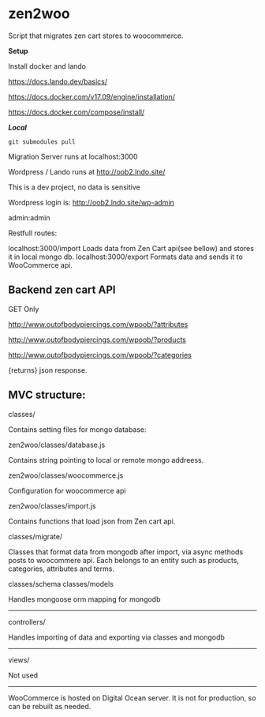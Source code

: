 # zen2woo
Script that migrates zen cart stores to woocommerce.

**Setup**

Install docker and lando

https://docs.lando.dev/basics/

https://docs.docker.com/v17.09/engine/installation/

https://docs.docker.com/compose/install/

***Local***

`git submodules pull`

Migration Server runs at localhost:3000

Wordpress / Lando runs at http://oob2.lndo.site/

This is a dev project, no data is sensitive

Wordpress login is: http://oob2.lndo.site/wp-admin

admin:admin


Restfull routes:

localhost:3000/import
Loads data from Zen Cart api(see bellow) and stores it in local mongo db.
localhost:3000/export
Formats data and sends it to WooCommerce api.

## Backend zen cart API

GET Only

http://www.outofbodypiercings.com/wpoob/?attributes

http://www.outofbodypiercings.com/wpoob/?products

http://www.outofbodypiercings.com/wpoob/?categories

{returns} json response.

## MVC structure:

classes/

Contains setting files for mongo database:

zen2woo/classes/database.js

Contains string pointing to local or remote mongo addreess.

zen2woo/classes/woocommerce.js

Configuration for woocommerce api

zen2woo/classes/import.js

Contains functions that load json from Zen cart api.

classes/migrate/

Classes that format data from mongodb after import, via async methods posts to woocommere api.
Each belongs to an entity such as products, categories, attributes and terms.

classes/schema classes/models

Handles mongoose orm mapping for mongodb

---

controllers/

Handles importing of data and exporting via classes and mongodb

---

views/

Not used

---

WooCommerce is hosted on Digital Ocean server.
It is not for production, so can be rebuilt as needed.
